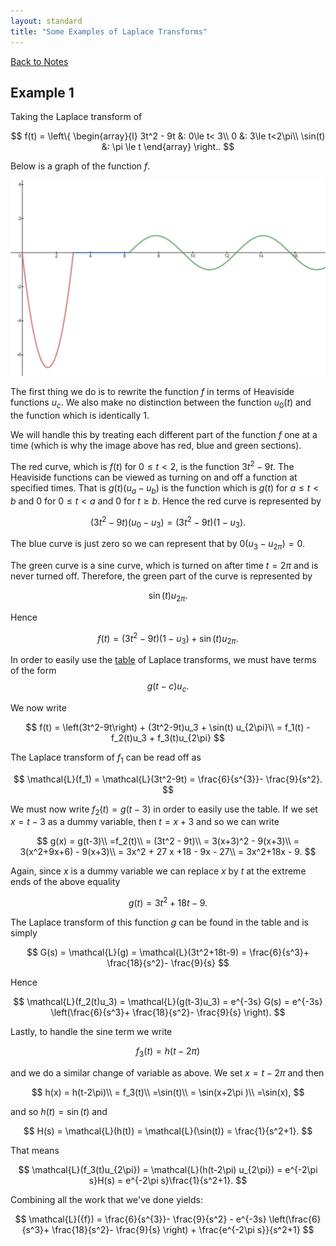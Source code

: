 ```yaml
---
layout: standard
title: "Some Examples of Laplace Transforms"
---
```


[Back to Notes](/../index.md)

## Example 1

Taking the Laplace transform of


$$
f(t) = \left\{
\begin{array}{l}
3t^2 - 9t &: 0\le t< 3\\
0 &: 3\le t<2\pi\\
\sin(t) &: \pi \le t
\end{array}
\right..
$$


Below is a graph of the function $f$.

![](images/examplef_parabola_0_sin.png)

The first thing we do is to rewrite the function $f$ in terms of Heaviside functions $u_c$. We also make no distinction between the function $u_0(t)$ and the function which is identically 1.



We will handle this by treating each different part of the function $f$ one at a time (which is why the image above has red, blue and green sections).



The red curve, which is $f(t)$ for $0\le t< 2$, is the function $3t^2-9t$. The Heaviside functions can be viewed as turning on and off a function at specified times. That is $g(t)(u_a - u_b)$ is the function which is $g(t)$ for $a\le t< b$ and $0$ for $0\le t< a$ and 0 for $t\ge b$. Hence the red curve is represented by


$$
\left(3t^2-9t\right)\left(u_0 - u_3\right) = (3t^2-9t)(1-u_3).
$$


The blue curve is just zero so we can represent that by $0(u_3-u_{2\pi}) = 0$. 



The green curve is a sine curve, which is turned on after time $t = 2\pi$ and is never turned off. Therefore, the green part of the curve is represented by


$$
\sin(t) u_{2\pi}.
$$


Hence


$$
f(t) = (3t^2 - 9t)(1-u_{3}) + \sin(t) u_{2\pi}.
$$


In order to easily use the [table](Laplace.Transform.Table.pdf) of Laplace transforms, we must have terms of the form 
$$
g(t-c)u_c.
$$


We now write


$$
f(t) = \left(3t^2-9t\right) + (3t^2-9t)u_3 + \sin(t) u_{2\pi}\\
= f_1(t)  -  f_2(t)u_3 + f_3(t)u_{2\pi}
$$


The Laplace transform of $f_1$ can be read off as


$$
\mathcal{L}(f_1) = \mathcal{L}(3t^2-9t) =  \frac{6}{s^{3}}- \frac{9}{s^2}.
$$


We must now write $f_2(t) = g(t-3)$ in order to easily use the table. If we set $x = t-3$ as a dummy variable, then $t = x+3$ and so we can write


$$
g(x) = g(t-3)\\
=f_2(t)\\
= (3t^2 - 9t)\\
= 3(x+3)^2 - 9(x+3)\\
= 3(x^2+9x+6) - 9(x+3)\\
= 3x^2 + 27 x +18 - 9x - 27\\
= 3x^2+18x - 9.
$$


Again, since $x$ is a dummy variable we can replace $x$ by $t$ at the extreme ends of the above equality


$$
g(t) = 3t^2+18t - 9.
$$


The Laplace transform of this function $g$ can be found in the table and is simply


$$
G(s) = \mathcal{L}(g) = \mathcal{L}(3t^2+18t-9) = \frac{6}{s^3}+ \frac{18}{s^2}- \frac{9}{s}
$$


Hence


$$
\mathcal{L}(f_2(t)u_3) = \mathcal{L}(g(t-3)u_3) = e^{-3s} G(s) = e^{-3s} \left(\frac{6}{s^3}+ \frac{18}{s^2}- \frac{9}{s} \right).
$$


Lastly, to handle the sine term we write


$$
f_3(t) = h(t-2\pi)
$$


and we do a similar change of variable as above. We set $x = t-2\pi$ and then


$$
h(x) = h(t-2\pi)\\
= f_3(t)\\
=\sin(t)\\
= \sin(x+2\pi )\\
=\sin(x),
$$
 

and so $h(t) = \sin(t)$ and


$$
H(s) = \mathcal{L}(h(t)) = \mathcal{L}(\sin(t)) = \frac{1}{s^2+1}.
$$


That means

$$
\mathcal{L}(f_3(t)u_{2\pi}) = \mathcal{L}(h(t-2\pi) u_{2\pi}) = e^{-2\pi s}H(s) = e^{-2\pi s}\frac{1}{s^2+1}.
$$




Combining all the work that we've done yields:


$$
\mathcal{L}({f}) = \frac{6}{s^{3}}- \frac{9}{s^2} -   e^{-3s} \left(\frac{6}{s^3}+ \frac{18}{s^2}- \frac{9}{s} \right) + \frac{e^{-2\pi s}}{s^2+1}
$$
